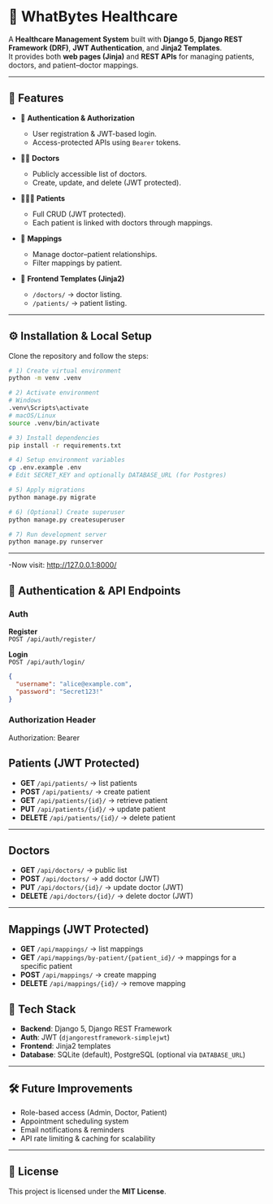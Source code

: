 # 🏥 WhatBytes Healthcare  

A **Healthcare Management System** built with **Django 5**, **Django REST Framework (DRF)**, **JWT Authentication**, and **Jinja2 Templates**.  
It provides both **web pages (Jinja)** and **REST APIs** for managing patients, doctors, and patient–doctor mappings.  

---

## 🚀 Features  

- 🔐 **Authentication & Authorization**  
  - User registration & JWT-based login.  
  - Access-protected APIs using `Bearer` tokens.  

- 👩‍⚕️ **Doctors**  
  - Publicly accessible list of doctors.  
  - Create, update, and delete (JWT protected).  

- 🧑‍🤝‍🧑 **Patients**  
  - Full CRUD (JWT protected).  
  - Each patient is linked with doctors through mappings.  

- 🔗 **Mappings**  
  - Manage doctor–patient relationships.  
  - Filter mappings by patient.  

- 🎨 **Frontend Templates (Jinja2)**  
  - `/doctors/` → doctor listing.  
  - `/patients/` → patient listing.  

---

## ⚙️ Installation & Local Setup  

Clone the repository and follow the steps:  

```bash
# 1) Create virtual environment
python -m venv .venv

# 2) Activate environment
# Windows
.venv\Scripts\activate
# macOS/Linux
source .venv/bin/activate

# 3) Install dependencies
pip install -r requirements.txt

# 4) Setup environment variables
cp .env.example .env
# Edit SECRET_KEY and optionally DATABASE_URL (for Postgres)

# 5) Apply migrations
python manage.py migrate

# 6) (Optional) Create superuser
python manage.py createsuperuser

# 7) Run development server
python manage.py runserver

```
---

-Now visit: http://127.0.0.1:8000/


## 🔑 Authentication & API Endpoints  

### Auth  

**Register**  
`POST /api/auth/register/`  

**Login**  
`POST /api/auth/login/`  
```json
{
  "username": "alice@example.com",
  "password": "Secret123!"
}
```
### Authorization Header



Authorization: Bearer <access>
## Patients (JWT Protected)

- **GET** `/api/patients/` → list patients  
- **POST** `/api/patients/` → create patient  
- **GET** `/api/patients/{id}/` → retrieve patient  
- **PUT** `/api/patients/{id}/` → update patient  
- **DELETE** `/api/patients/{id}/` → delete patient  

---

## Doctors

- **GET** `/api/doctors/` → public list  
- **POST** `/api/doctors/` → add doctor (JWT)  
- **PUT** `/api/doctors/{id}/` → update doctor (JWT)  
- **DELETE** `/api/doctors/{id}/` → delete doctor (JWT)  

---

## Mappings (JWT Protected)

- **GET** `/api/mappings/` → list mappings  
- **GET** `/api/mappings/by-patient/{patient_id}/` → mappings for a specific patient  
- **POST** `/api/mappings/` → create mapping  
- **DELETE** `/api/mappings/{id}/` → remove mapping  



## 📌 Tech Stack  

- **Backend**: Django 5, Django REST Framework  
- **Auth**: JWT (`djangorestframework-simplejwt`)  
- **Frontend**: Jinja2 templates  
- **Database**: SQLite (default), PostgreSQL (optional via `DATABASE_URL`)  

---

## 🛠️ Future Improvements  

- Role-based access (Admin, Doctor, Patient)  
- Appointment scheduling system  
- Email notifications & reminders  
- API rate limiting & caching for scalability  

---


## 📄 License  

This project is licensed under the **MIT License**.  
